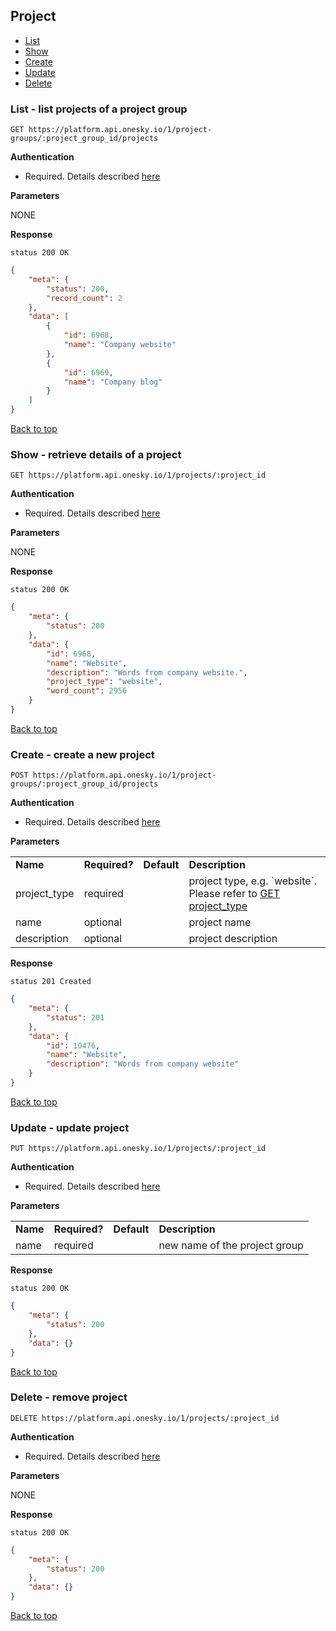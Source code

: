 ## Project
- [List](#list---list-projects-of-a-project-group)
- [Show](#show---retrieve-details-of-a-project)
- [Create](#create---create-a-new-project)
- [Update](#update---update-project)
- [Delete](#delete---remove-project)


### List - list projects of a project group

    GET https://platform.api.onesky.io/1/project-groups/:project_group_id/projects

**Authentication**

- Required. Details described [here](/README.md#authentication)

**Parameters**

NONE

**Response**

```
status 200 OK
```
``` json
{
    "meta": {
        "status": 200,
        "record_count": 2
    },
    "data": [
        {
            "id": 6968,
            "name": "Company website"
        },
        {
            "id": 6969,
            "name": "Company blog"
        }
    ]
}
```
[Back to top](#project)


### Show - retrieve details of a project

    GET https://platform.api.onesky.io/1/projects/:project_id

**Authentication**

- Required. Details described [here](/README.md#authentication)

**Parameters**

NONE

**Response**

```
status 200 OK
```
``` json
{
    "meta": {
        "status": 200
    },
    "data": {
        "id": 6968,
        "name": "Website",
        "description": "Words from company website.",
        "project_type": "website",
        "word_count": 2956
    }
}
```
[Back to top](#project)


### Create - create a new project

    POST https://platform.api.onesky.io/1/project-groups/:project_group_id/projects

**Authentication**

- Required. Details described [here](/README.md#authentication)

**Parameters**

<table>
    <tr>
        <td><strong>Name</strong></td>
        <td><strong>Required?</strong></td>
        <td><strong>Default</strong></td>
        <td><strong>Description</strong></td>
    </tr>
    <tr>
        <td>project_type</td>
        <td>required</td>
        <td></td>
        <td>project type, e.g. `website`. Please refer to <a href="/resources/project_type.md">GET project_type</a></td>
    </tr>
    <tr>
        <td>name</td>
        <td>optional</td>
        <td></td>
        <td>project name</td>
    </tr>
    <tr>
        <td>description</td>
        <td>optional</td>
        <td></td>
        <td>project description</td>
    </tr>
</table>

**Response**

```
status 201 Created
```
``` json
{
    "meta": {
        "status": 201
    },
    "data": {
        "id": 10476,
        "name": "Website",
        "description": "Words from company website"
    }
}
```
[Back to top](#project)


### Update - update project

    PUT https://platform.api.onesky.io/1/projects/:project_id

**Authentication**

- Required. Details described [here](/README.md#authentication)

**Parameters**

<table>
    <tr>
        <td><strong>Name</strong></td>
        <td><strong>Required?</strong></td>
        <td><strong>Default</strong></td>
        <td><strong>Description</strong></td>
    </tr>
    <tr>
        <td>name</td>
        <td>required</td>
        <td></td>
        <td>new name of the project group</td>
    </tr>
</table>

**Response**

```
status 200 OK
```
``` json
{
    "meta": {
        "status": 200
    },
    "data": {}
}
```
[Back to top](#project)


### Delete - remove project

    DELETE https://platform.api.onesky.io/1/projects/:project_id

**Authentication**

- Required. Details described [here](/README.md#authentication)

**Parameters**

NONE

**Response**

```
status 200 OK
```
``` json
{
    "meta": {
        "status": 200
    },
    "data": {}
}
```
[Back to top](#project)
